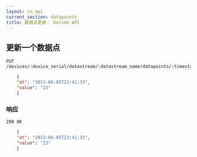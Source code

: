 ```yaml
---
layout: cn_api
current_section: datapoints
title: 数据点更新｜ Dotide API
---
```


## 更新一个数据点

    PUT /devices/:device_serial/datastream/:datastream_name/datapoints/:timestamp

```json
    {
    "at": "2013-06-05T23:41:33",
    "value": "23"
    }
```

### 响应

    200 OK

```json
    {
    "at": "2013-06-05T23:41:33",
    "value": "23"
    }
```
